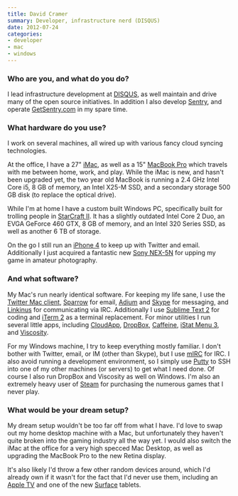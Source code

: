 ```yaml
---
title: David Cramer
summary: Developer, infrastructure nerd (DISQUS)
date: 2012-07-24
categories:
- developer
- mac
- windows
---
```


### Who are you, and what do you do?

I lead infrastructure development at [DISQUS][], as well maintain and drive many of the open source initiatives. In addition I also develop [Sentry][], and operate [GetSentry.com](https://www.getsentry.com/ "The website for Sentry.") in my spare time.

### What hardware do you use?

I work on several machines, all wired up with various fancy cloud syncing technologies.

At the office, I have a 27" [iMac][], as well as a 15" [MacBook Pro][macbook-pro] which travels with me between home, work, and play. While the iMac is new, and hasn't been upgraded yet, the two year old MacBook is running a 2.4 GHz Intel Core i5, 8 GB of memory, an Intel X25-M SSD, and a secondary storage 500 GB disk (to replace the optical drive).

While I'm at home I have a custom built Windows PC, specifically built for trolling people in [StarCraft II][starcraft-2]. It has a slightly outdated Intel Core 2 Duo, an EVGA GeForce 460 GTX, 8 GB of memory, and an Intel 320 Series SSD, as well as another 6 TB of storage.

On the go I still run an [iPhone 4][iphone-4] to keep up with Twitter and email. Additionally I just acquired a fantastic new [Sony NEX-5N][nex-5n] for upping my game in amateur photography.

### And what software?

My Mac's run nearly identical software. For keeping my life sane, I use the [Twitter Mac client][twitter-mac], [Sparrow][] for email, [Adium][] and [Skype][] for messaging, and [Linkinus][] for communicating via IRC. Additionally I use [Sublime Text 2][sublime-text] for coding and [iTerm 2][iterm2] as a terminal replacement. For minor utilities I run several little apps, including [CloudApp][], [DropBox][], [Caffeine][], [iStat Menu 3][istat-menus], and [Viscosity][].

For my Windows machine, I try to keep everything mostly familiar. I don't bother with Twitter, email, or IM (other than Skype), but I use [mIRC][] for IRC. I also avoid running a development environment, so I simply use [Putty][] to SSH into one of my other machines (or servers) to get what I need done. Of course I also run DropBox and Viscosity as well on Windows. I'm also an extremely heavy user of [Steam][] for purchasing the numerous games that I never play.

### What would be your dream setup?

My dream setup wouldn't be too far off from what I have. I'd love to swap out my home desktop machine with a Mac, but unfortunately they haven't quite broken into the gaming industry all the way yet. I would also switch the iMac at the office for a very high specced Mac Desktop, as well as upgrading the MacBook Pro to the new Retina display.

It's also likely I'd throw a few other random devices around, which I'd already own if it wasn't for the fact that I'd never use them, including an [Apple TV][apple-tv] and one of the new [Surface][surface-rt] tablets.

[adium]: https://en.wikipedia.org/wiki/Adium "A multi-protocol chat application for the Mac."
[apple-tv]: https://en.wikipedia.org/wiki/Apple_TV "A device for viewing media on a TV."
[caffeine]: http://lightheadsw.com/caffeine/ "A Mac menubar application to keep your computer awake."
[cloudapp]: https://www.getcloudapp.com/ "A cloud-based file sharing menubar app for Mac OS X."
[disqus]: https://disqus.com/ "A web service providing community comments on weblogs."
[dropbox]: https://www.dropbox.com/ "Online syncing and storage."
[imac]: https://www.apple.com/imac/ "An all-in-one computer."
[iphone-4]: https://en.wikipedia.org/wiki/IPhone_4 "A smartphone."
[istat-menus]: https://bjango.com/mac/istatmenus/ "A collection of Mac OS X menu items for monitoring your system."
[iterm2]: https://iterm2.com/ "An alternative terminal application for macOS."
[linkinus]: https://en.wikipedia.org/wiki/Linkinus "An IRC client for Mac OS X."
[macbook-pro]: https://www.apple.com/macbook-pro/ "A laptop."
[mirc]: https://www.mirc.com/ "An IRC client for Windows."
[nex-5n]: https://www.amazon.com/Sony-NEX-5N-Compact-Interchangeable-Touchscreen/dp/B005IHAIMA "A 16.1 megapixel camera."
[putty]: https://www.chiark.greenend.org.uk/~sgtatham/putty/ "A free Telnet/SSH client for Windows."
[sentry]: https://github.com/dcramer/sentry "A realtime event logging tool for developers."
[skype]: https://www.skype.com/en/ "Voice and video chat software."
[sparrow]: http://www.gmail.com/intl/en/mail/help/sparrow.html "A mail client for the Mac with a funky UI."
[starcraft-2]: http://us.battle.net/sc2/en/ "A sci-fi RTS game."
[steam]: https://store.steampowered.com/ "A digital game distribution service."
[sublime-text]: http://www.sublimetext.com/ "A coder's text editor."
[surface-rt]: https://www.amazon.com/Microsoft-Surface-32GB-RT/dp/B009XNBFJK "A tablet device."
[twitter-mac]: https://itunes.apple.com/us/app/twitter/id409789998 "A Mac client for Twitter."
[viscosity]: http://www.sparklabs.com/viscosity/ "A VPN client for Mac and Windows."

